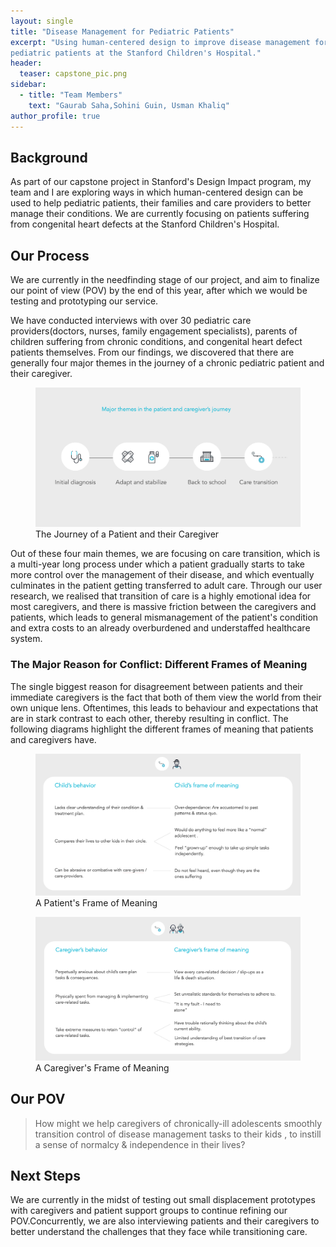 ```yaml
---
layout: single
title: "Disease Management for Pediatric Patients"
excerpt: "Using human-centered design to improve disease management for
pediatric patients at the Stanford Children's Hospital."
header:
  teaser: capstone_pic.png
sidebar:
  - title: "Team Members"
    text: "Gaurab Saha,Sohini Guin, Usman Khaliq"
author_profile: true
---
```


## Background
As part of our capstone project in Stanford's Design Impact program, my team
and I are exploring ways in which human-centered design can be used to help
pediatric patients, their families and care providers to better manage their
conditions. We are currently focusing on patients suffering from congenital
heart defects at the Stanford Children's Hospital.

## Our Process
We are currently in the needfinding stage of our project, and aim to finalize our point of view (POV) by the end of this year, after which
we would be testing and prototyping our service.

We have conducted interviews with over 30 pediatric care providers(doctors, nurses, family engagement specialists), parents of children suffering
from chronic conditions, and congenital heart defect patients themselves.
From our findings, we discovered that there are generally four major themes in the journey of a chronic pediatric patient and their caregiver.

<figure>
  <img src="/images/capstone/patient_journey.png" alt="Journey of a Patient and their Caregiver">
  <figcaption>The Journey of a Patient and their Caregiver</figcaption>

</figure>

Out of these four main themes, we are focusing on care transition, which is a multi-year long process under which a patient gradually starts to take more control over the management of their disease, and which eventually culminates in the patient getting transferred to adult care. Through our user research, we realised that transition of care is a highly emotional idea for most caregivers, and there is massive friction between the caregivers and patients, which leads to general mismanagement of the patient's condition and extra costs to an already overburdened and understaffed healthcare system.

### The Major Reason for Conflict: Different Frames of Meaning

The single biggest reason for disagreement between patients and their immediate caregivers is the fact that both of them view the world from their own unique lens. Oftentimes, this leads to behaviour and expectations that are in stark contrast to each other, thereby resulting in conflict. The following diagrams highlight the different frames of meaning that patients and caregivers have.

<figure>
  <img src="/images/capstone/patient_frame_of_meaning.png" alt="A Patient's Frame of Meaning">
  <figcaption>A Patient's Frame of Meaning</figcaption>
</figure>

<figure>
  <img src="/images/capstone/caregiver_frame_of_meaning.png" alt="Journey of a Patient and their Caregiver">
  <figcaption>A Caregiver's Frame of Meaning</figcaption>
</figure>

## Our POV

> How might we help caregivers of chronically-ill adolescents smoothly transition control of disease management tasks to their kids , to instill a sense of normalcy & independence in their lives?

## Next Steps
We are currently in the midst of testing out small displacement prototypes with caregivers and patient support groups to continue refining our POV.Concurrently, we are also interviewing patients and their caregivers to better understand the challenges that they face while transitioning care.




